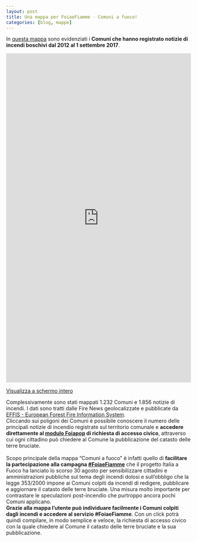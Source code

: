 ```yaml
---
layout: post
title: Una mappa per FoiaeFiamme - Comuni a fuoco!
categories: [blog, mappe]
---
```


In <a target="_blank" href="http://siciliahub.github.io/mappe/comuniafuoco/index.html#6/42.553/13.865">questa mappa</a> sono evidenziati i **Comuni che hanno registrato notizie di incendi boschivi dal 2012 al 1 settembre 2017**. 

<iframe width="100%" height="900px" frameBorder="0" src="http://siciliahub.github.io/mappe/comuniafuoco/index.html"></iframe><p><a href="http://siciliahub.github.io/mappe/comuniafuoco/index.html" title="Comuni colpiti da incendi dal 2012 al 2017, su base opendata">Visualizza a schermo intero</a></p>

Complessivamente sono stati mappati 1.232 Comuni e 1.856 notizie di incendi. 
I dati sono tratti dalle Fire News geolocalizzate e pubblicate da <a target="_blank" href="http://effis.jrc.ec.europa.eu/applications/fire-news/">EFFIS - European Forest Fire Information System</a>.<br>
Cliccando sui poligoni dei Comuni è possibile conoscere il numero delle principali notizie di incendio registrate sul territorio comunale
e **accedere direttamente al <a target="_blank" href="http://italiaafuoco.info/foia/">modulo Foiapop</a> di richiesta di accesso civico**,
attraverso cui ogni cittadino può chiedere al Comune la pubblicazione del catasto delle terre bruciate.<br><br>
Scopo principale della mappa “Comuni a fuoco” è infatti quello di **facilitare la partecipazione alla campagna <a target="_blank" href="http://italiaafuoco.info/2017-08-30-campagna_foia_catasto_incendi/">#FoiaeFiamme</a>** che il progetto Italia a Fuoco ha lanciato lo scorso 30 agosto per sensibilizzare cittadini e amministrazioni pubbliche sul tema degli incendi dolosi e sull’obbligo che la legge 353/2000 impone ai Comuni colpiti da incendi di redigere, pubblicare e aggiornare il catasto delle terre bruciate. Una misura molto importante per contrastare le speculazioni post-incendio che purtroppo ancora pochi Comuni applicano.<br>
**Grazie alla mappa l’utente può individuare facilmente i Comuni colpiti dagli incendi e accedere al servizio #FoiaeFiamme**. Con un click potrà quindi compilare, in modo semplice e veloce, la richiesta di accesso civico con la quale chiedere al Comune il catasto delle terre bruciate e la sua pubblicazione.
